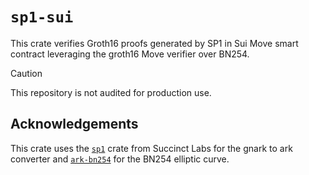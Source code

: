# `sp1-sui`

This crate verifies Groth16 proofs generated by SP1 in Sui Move smart contract leveraging the groth16 Move verifier over BN254.

> [!CAUTION]
>
> This repository is not audited for production use.

## Acknowledgements

This crate uses the [`sp1`](https://github.com/succinctlabs/sp1) crate from Succinct Labs for the gnark to ark converter and [`ark-bn254`](https://github.com/arkworks-rs/algebra) for the BN254 elliptic curve.